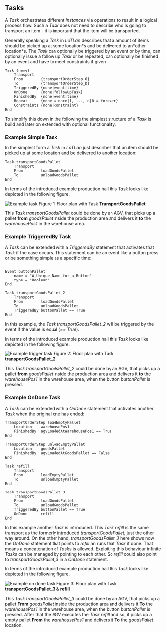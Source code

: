 ## Tasks

A *Task* orchestrates different *Instances* via operations to result in a logical process flow. Such a *Task* does not need to describe who is going to transport an item - it is important that the item will be transported.

Generally speaking a *Task* in *LoTLan* describes that a amount of items should be picked up at some location\*s and be delivered to an\*other location\*s. The *Task* can optionally be triggered by an event or by time, can optionally issue a follow up *Task* or be repeated, can optionally be finished by an event and have to meet constraints if given

```text
Task {name}
    Transport
    From        {transportOrderStep_0}
    To          {transportOrderStep_D}
    TriggeredBy {none|event|time}
    OnDone      {none|followUpTask}
    FinishedBy  {none|event|time}
    Repeat      {none = once|1, ..., n|0 = forever}
    Constraints {none|constraint}
End
```

To simplify this down in the following the simplest structure of a *Task* is build and later on extended with optional functionality.

### Example Simple Task

In the simplest form a *Task* in *LoTLan* just describes that an item should be picked up at some location and be delivered to another location:

```text
Task transportGoodsPallet
    Transport
    From        loadGoodsPallet
    To          unloadGoodsPallet
End
```

In terms of the introduced example production hall this *Task* looks like depicted in the following figure.

![Example task](/img/tasks.png)
Figure 1: Floor plan with Task **TransportGoodsPallet**

This *Task* *transportGoodsPallet* could be done by an AGV, that picks up a pallet **from** *goodsPallet* inside the production area and delivers it **to** the *warehousePos1* in the warehouse area.

### Example TriggeredBy Task

A *Task* can be extended with a *TriggeredBy* statement that activates that *Task* if the case occurs. This statement can be an event like a button press or be something simple as a specific time:

```text

Event buttonPallet
    name = "A_Unique_Name_for_a_Button"
    type = "Boolean"
End

Task transportGoodsPallet_2
    Transport
    From        loadGoodsPallet
    To          unloadGoodsPallet
    TriggeredBy buttonPallet == True
End
```

In this example, the *Task* *transportGoodsPallet_2* will be triggered by the event if the value is equal (*== True*).

In terms of the introduced example production hall this *Task* looks like depicted in the following figure.

![Example trigger task](/img/tasks_2.png)
Figure 2: Floor plan with Task **transportGoodsPallet_2**

This *Task* *transportGoodsPallet_2* could be done by an AGV, that picks up a pallet **from** *goodsPallet* inside the production area and delivers it **to** the *warehousePos1* in the warehouse area, when the button *buttonPallet* is pressed.

### Example OnDone Task

A *Task* can be extended with a *OnDone* statement that activates another *Task* when the original one has ended:

```text
TransportOrderStep loadEmptyPallet
    Location    warehousePos1
    FinishedBy  agvLoadedAtWarehousePos1 == True
End

TransportOrderStep unloadEmptyPallet
    Location    goodsPallet
    FinishedBy  agvLoadedAtGoodsPallet == False
End

Task refill
    Transport
    From        loadEmptyPallet
    To          unloadEmptyPallet
End

Task transportGoodsPallet_3
    Transport
    From        loadGoodsPallet
    To          unloadGoodsPallet
    TriggeredBy buttonPallet == True
    OnDone      refill
End
```

In this example another *Task* is introduced. This *Task* *refill* is the same transport as the formerly introduced *transportGoodsPallet*, just the other way around. On the other hand, *transportGoodsPallet_3* here shows now the *OnDone* statement that points to *refill* an runs that *Task* if done. That means a concatenation of *Tasks* is allowed. Exploiting this behaviour infinite *Tasks* can be managed by pointing to each other. So *refill* could also point to *transportGoodsPallet_3* in a *OnDone* statement.

In terms of the introduced example production hall this *Task* looks like depicted in the following figure.

![Example on done task](/img/tasks_3.png)
Figure 3: Floor plan with Task **transportGoodsPallet_3** & **refill**

This *Task* *transportGoodsPallet_3* could be done by an AGV, that picks up a pallet **From** *goodsPallet* inside the production area and delivers it **To** the *warehousePos1* in the warehouse area, when the button *buttonPallet* is pressed. After that the AGV executes the *Task* *refill* and so, it picks up a empty pallet **From** the *warehousePos1* and delivers it **To** the *goodsPallet* location.
